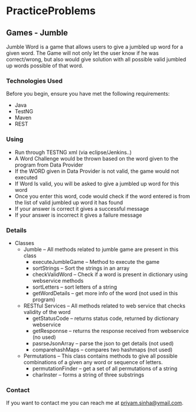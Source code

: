 # PracticeProblems
## Games - Jumble
Jumble Word is a game that allows users to give a jumbled up word for a given word. The Game will not only let the user know if he was correct/wrong, but also would give solution with all possible valid jumbled up words possible of that word. 
### Technologies Used
Before you begin, ensure you have met the following requirements:
*	Java
*	TestNG
*	Maven
*	REST
### Using
* Run through TESTNG xml (via eclipse/Jenkins..)
* A Word Challenge would be thrown based on the word given to the program from Data Provider
*	If the WORD given in Data Provider is not valid, the game would not executed
*	If Word Is valid, you will be asked to give a jumbled up word for this word
*	Once you enter this word, code would check if the word entered is from the list of valid jumbled up word it has found
*	If your answer is correct it gives a successful message
*	If your answer is incorrect it gives a failure message
### Details
*	Classes
    *  Jumble – All methods related to jumble game are present in this class
        *	executeJumbleGame – Method to execute the game
        *	sortStrings – Sort the strings in an array
        * checkValidWord – Check if a word is present in dictionary using webservice methods
        *	sortLetters – sort letters of a string
        *	getWordDetails – get more info of the word (not used in this program)
      *  RESTful Services – All methods related to web service that checks validity of the word
          * getStatusCode – returns status code, returned by dictionary webservice
          * getResponnse – returns the response received from webservice (no used)
          *	pasrseJsonArray – parse the json to get details (not used)
          *	comparehashMaps – compares two hashmaps (not used)
     *	Permutations – This class contains methods to give all possible combinations of a given any word or sequence of letters.
          *	permutationFinder – get a set of all permutations of a string
          *	charInster – forms a string of three substrings
### Contact
If you want to contact me you can reach me at priyam.sinha@ymail.com.

